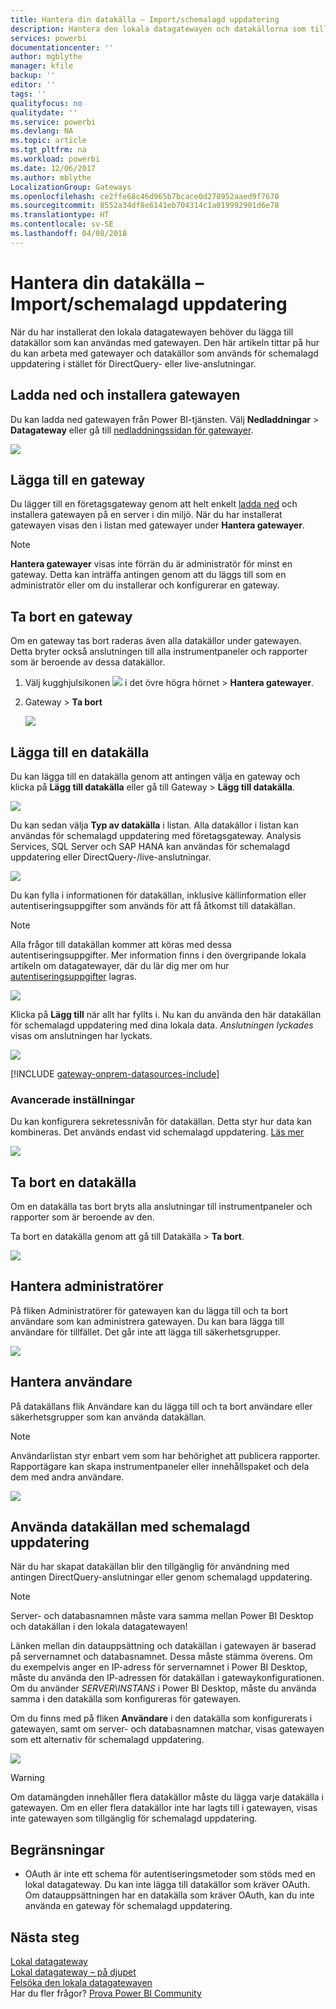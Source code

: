 ```yaml
---
title: Hantera din datakälla – Import/schemalagd uppdatering
description: Hantera den lokala datagatewayen och datakällorna som tillhör denna gateway. Den här artikeln är specifik för datakällor som kan användas med import/schemalagd uppdatering.
services: powerbi
documentationcenter: ''
author: mgblythe
manager: kfile
backup: ''
editor: ''
tags: ''
qualityfocus: no
qualitydate: ''
ms.service: powerbi
ms.devlang: NA
ms.topic: article
ms.tgt_pltfrm: na
ms.workload: powerbi
ms.date: 12/06/2017
ms.author: mblythe
LocalizationGroup: Gateways
ms.openlocfilehash: ce2ffe68c46d965b7bcace0d278952aaed9f7670
ms.sourcegitcommit: 8552a34df8e6141eb704314c1a019992901d6e78
ms.translationtype: HT
ms.contentlocale: sv-SE
ms.lasthandoff: 04/08/2018
---
```

# <a name="manage-your-data-source---importscheduled-refresh"></a>Hantera din datakälla – Import/schemalagd uppdatering
När du har installerat den lokala datagatewayen behöver du lägga till datakällor som kan användas med gatewayen. Den här artikeln tittar på hur du kan arbeta med gatewayer och datakällor som används för schemalagd uppdatering i stället för DirectQuery- eller live-anslutningar.

## <a name="download-and-install-the-gateway"></a>Ladda ned och installera gatewayen
Du kan ladda ned gatewayen från Power BI-tjänsten. Välj **Nedladdningar** > **Datagateway** eller gå till [nedladdningssidan för gatewayer](https://go.microsoft.com/fwlink/?LinkId=698861).

![](media/service-gateway-enterprise-manage-scheduled-refresh/powerbi-download-data-gateway.png)

## <a name="add-a-gateway"></a>Lägga till en gateway
Du lägger till en företagsgateway genom att helt enkelt [ladda ned](https://go.microsoft.com/fwlink/?LinkId=698863) och installera gatewayen på en server i din miljö. När du har installerat gatewayen visas den i listan med gatewayer under **Hantera gatewayer**.

> [!NOTE]
> **Hantera gatewayer** visas inte förrän du är administratör för minst en gateway. Detta kan inträffa antingen genom att du läggs till som en administratör eller om du installerar och konfigurerar en gateway.
> 
> 

## <a name="remove-a-gateway"></a>Ta bort en gateway
Om en gateway tas bort raderas även alla datakällor under gatewayen.  Detta bryter också anslutningen till alla instrumentpaneler och rapporter som är beroende av dessa datakällor.

1. Välj kugghjulsikonen ![](media/service-gateway-enterprise-manage-scheduled-refresh/pbi_gearicon.png) i det övre högra hörnet > **Hantera gatewayer**.
2. Gateway > **Ta bort**
   
   ![](media/service-gateway-enterprise-manage-scheduled-refresh/datasourcesettings7.png)

## <a name="add-a-data-source"></a>Lägga till en datakälla
Du kan lägga till en datakälla genom att antingen välja en gateway och klicka på **Lägg till datakälla** eller gå till Gateway > **Lägg till datakälla**.

![](media/service-gateway-enterprise-manage-scheduled-refresh/datasourcesettings1.png)

Du kan sedan välja **Typ av datakälla** i listan. Alla datakällor i listan kan användas för schemalagd uppdatering med företagsgateway. Analysis Services, SQL Server och SAP HANA kan användas för schemalagd uppdatering eller DirectQuery-/live-anslutningar.

![](media/service-gateway-enterprise-manage-scheduled-refresh/datasourcesettings2.png)

Du kan fylla i informationen för datakällan, inklusive källinformation eller autentiseringsuppgifter som används för att få åtkomst till datakällan.

> [!NOTE]
> Alla frågor till datakällan kommer att köras med dessa autentiseringsuppgifter. Mer information finns i den övergripande lokala artikeln om datagatewayer, där du lär dig mer om hur [autentiseringsuppgifter](service-gateway-onprem.md#credentials) lagras.
> 
> 

![](media/service-gateway-enterprise-manage-scheduled-refresh/datasourcesettings3-oracle.png)

Klicka på **Lägg till** när allt har fyllts i.  Nu kan du använda den här datakällan för schemalagd uppdatering med dina lokala data. *Anslutningen lyckades* visas om anslutningen har lyckats.

![](media/service-gateway-enterprise-manage-scheduled-refresh/datasourcesettings4.png)

<!-- Shared Install steps Include -->
[!INCLUDE [gateway-onprem-datasources-include](./includes/gateway-onprem-datasources-include.md)]

### <a name="advanced-settings"></a>Avancerade inställningar
Du kan konfigurera sekretessnivån för datakällan. Detta styr hur data kan kombineras. Det används endast vid schemalagd uppdatering. [Läs mer](https://support.office.com/article/Privacy-levels-Power-Query-CC3EDE4D-359E-4B28-BC72-9BEE7900B540)

![](media/service-gateway-enterprise-manage-scheduled-refresh/datasourcesettings9.png)

## <a name="remove-a-data-source"></a>Ta bort en datakälla
Om en datakälla tas bort bryts alla anslutningar till instrumentpaneler och rapporter som är beroende av den.  

Ta bort en datakälla genom att gå till Datakälla > **Ta bort**.

![](media/service-gateway-enterprise-manage-scheduled-refresh/datasourcesettings6.png)

## <a name="manage-administrators"></a>Hantera administratörer
På fliken Administratörer för gatewayen kan du lägga till och ta bort användare som kan administrera gatewayen. Du kan bara lägga till användare för tillfället. Det går inte att lägga till säkerhetsgrupper.

![](media/service-gateway-enterprise-manage-scheduled-refresh/datasourcesettings8.png)

## <a name="manage-users"></a>Hantera användare
På datakällans flik Användare kan du lägga till och ta bort användare eller säkerhetsgrupper som kan använda datakällan.

> [!NOTE]
> Användarlistan styr enbart vem som har behörighet att publicera rapporter. Rapportägare kan skapa instrumentpaneler eller innehållspaket och dela dem med andra användare.
> 
> 

![](media/service-gateway-enterprise-manage-scheduled-refresh/datasourcesettings5.png)

## <a name="using-the-data-source-for-scheduled-refresh"></a>Använda datakällan med schemalagd uppdatering
När du har skapat datakällan blir den tillgänglig för användning med antingen DirectQuery-anslutningar eller genom schemalagd uppdatering.

> [!NOTE]
> Server- och databasnamnen måste vara samma mellan Power BI Desktop och datakällan i den lokala datagatewayen!
> 
> 

Länken mellan din datauppsättning och datakällan i gatewayen är baserad på servernamnet och databasnamnet. Dessa måste stämma överens. Om du exempelvis anger en IP-adress för servernamnet i Power BI Desktop, måste du använda den IP-adressen för datakällan i gatewaykonfigurationen. Om du använder *SERVER\INSTANS* i Power BI Desktop, måste du använda samma i den datakälla som konfigureras för gatewayen.

Om du finns med på fliken **Användare** i den datakälla som konfigurerats i gatewayen, samt om server- och databasnamnen matchar, visas gatewayen som ett alternativ för schemalagd uppdatering.

![](media/service-gateway-enterprise-manage-scheduled-refresh/powerbi-gateway-enterprise-schedule-refresh.png)

> [!WARNING]
> Om datamängden innehåller flera datakällor måste du lägga varje datakälla i gatewayen. Om en eller flera datakällor inte har lagts till i gatewayen, visas inte gatewayen som tillgänglig för schemalagd uppdatering.
> 
> 

## <a name="limitations"></a>Begränsningar
* OAuth är inte ett schema för autentiseringsmetoder som stöds med en lokal datagateway. Du kan inte lägga till datakällor som kräver OAuth. Om datauppsättningen har en datakälla som kräver OAuth, kan du inte använda en gateway för schemalagd uppdatering.

## <a name="next-steps"></a>Nästa steg
[Lokal datagateway](service-gateway-onprem.md)  
[Lokal datagateway – på djupet](service-gateway-onprem-indepth.md)  
[Felsöka den lokala datagatewayen](service-gateway-onprem-tshoot.md)  
Har du fler frågor? [Prova Power BI Community](http://community.powerbi.com/)

